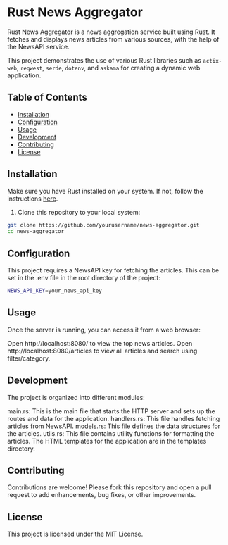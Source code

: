 # Rust News Aggregator

Rust News Aggregator is a news aggregation service built using Rust. It fetches and displays news articles from various sources, with the help of the NewsAPI service.

This project demonstrates the use of various Rust libraries such as `actix-web`, `reqwest`, `serde`, `dotenv`, and `askama` for creating a dynamic web application.

## Table of Contents
- [Installation](#installation)
- [Configuration](#configuration)
- [Usage](#usage)
- [Development](#development)
- [Contributing](#contributing)
- [License](#license)

## Installation
Make sure you have Rust installed on your system. If not, follow the instructions [here](https://www.rust-lang.org/tools/install).

1. Clone this repository to your local system:
```bash
git clone https://github.com/yourusername/news-aggregator.git
cd news-aggregator
```

## Configuration 

This project requires a NewsAPI key for fetching the articles. This can be set in the .env file in the root directory of the project:

```bash
NEWS_API_KEY=your_news_api_key
```


## Usage 

Once the server is running, you can access it from a web browser:

Open http://localhost:8080/ to view the top news articles.
Open http://localhost:8080/articles to view all articles and search using filter/category.


## Development 

The project is organized into different modules:

main.rs: This is the main file that starts the HTTP server and sets up the routes and data for the application.
handlers.rs: This file handles fetching articles from NewsAPI.
models.rs: This file defines the data structures for the articles.
utils.rs: This file contains utility functions for formatting the articles.
The HTML templates for the application are in the templates directory.

## Contributing

Contributions are welcome! Please fork this repository and open a pull request to add enhancements, bug fixes, or other improvements.

## License

This project is licensed under the MIT License.

